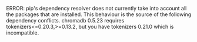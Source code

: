 ERROR: pip's dependency resolver does not currently take into account all the packages that are installed. This behaviour is the source of the following dependency conflicts.
chromadb 0.5.23 requires tokenizers<=0.20.3,>=0.13.2, but you have tokenizers 0.21.0 which is incompatible.